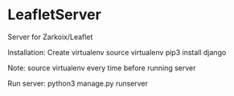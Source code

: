 # LeafletServer
Server for Zarkoix/Leaflet

Installation:
Create virtualenv
source virtualenv
pip3 install django

Note: source virtualenv every time before running server

Run server:
python3 manage.py runserver
